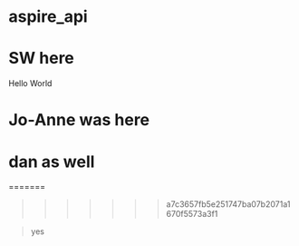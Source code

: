 # aspire_api

# SW here

Hello World

# Jo-Anne was here

# dan as well

=======

> > > > > > > a7c3657fb5e251747ba07b2071a1670f5573a3f1

> yes
